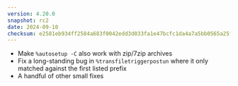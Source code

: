 ```yaml
---
version: 4.20.0
snapshot: rc2
date: 2024-09-10
checksum: e2581eb934ff2584a683f0042edd3d033fa1e47bcfc1da4a7a5bb0565a25f5d6
---
```


* Make `%autosetup -C` also work with zip/7zip archives
* Fix a long-standing bug in `%transfiletriggerpostun` where it only matched
  against the first listed prefix
* A handful of other small fixes
